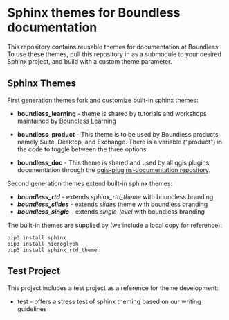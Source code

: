 Sphinx themes for Boundless documentation
========================================

This repository contains reusable themes for documentation at Boundless. To use these themes, pull this repository in as a submodule to your desired Sphinx project, and build with a custom theme parameter.

Sphinx Themes
-------------

First generation themes fork and customize built-in sphinx themes:

* **boundless_learning** - theme is shared by tutorials and workshops maintained by Boundless Learning

* **boundless_product** - This theme is to be used by Boundless products, namely Suite, Desktop, and Exchange. There is a variable ("product") in the code to toggle between the three options.

* **boundless_doc** - This theme is shared and used by all qgis plugins documentation through the [qgis-plugins-documentation repository](https://github.com/boundlessgeo/qgis-plugins-documentation).

Second generation themes extend built-in sphinx themes:

* ***boundless_rtd*** - extends *sphinx_rtd_theme* with boundless branding
* ***boundless_slides*** - extends *slides* theme with boundless branding
* ***boundless_single*** - extends *single-level* with boundless branding

The built-in themes are supplied by (we include a local copy for reference):

```
pip3 install sphinx
pip3 install hieroglyph
pip3 install sphinx_rtd_theme
```

Test Project
------------

This project includes a test project as a reference for theme development:

* test - offers a stress test of sphinx theming based on our writing guidelines
